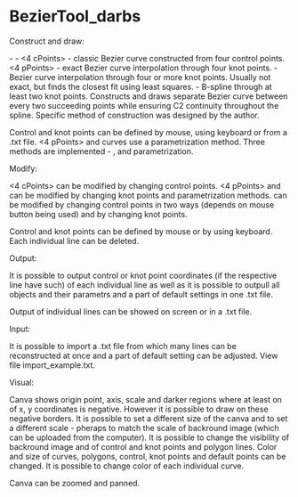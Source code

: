 # BezierTool_darbs


Construct and draw:

<dPoints> - 
<Line segments> - 
<4 cPoints> - classic Bezier curve constructed from four control points.
<4 pPoints> - exact Bezier curve interpolation through four knot points.
<Least squares> - Bezier curve interpolation through four or more knot points. Usually not exact, but finds the closest fit using least squares.
<Composite> - B-spline through at least two knot points. Constructs and draws separate Bezier curve between every two succeeding points while ensuring C2 continuity throughout the spline. Specific method of construction was designed by the author.

Control and knot points can be defined by mouse, using keyboard or from a .txt file.
<4 pPoints> and <Least Squares> curves use a parametrization method. Three methods are implemented - <Uniform>, <Chord length> and <Centripental> parametrization.


Modify:

<4 cPoints> can be modified by changing control points.
<4 pPoints> and <Least Squares> can be modified by changing knot points and parametrization methods.
<Composite> can be modified by changing control points in two ways (depends on mouse button being used) and by changing knot points.

Control and knot points can be defined by mouse or by using keyboard.
Each individual line can be deleted.


Output:

It is possible to output control or knot point coordinates (if the respective line have such) of each individual line as well as it is possible to outpull all objects and their parametrs and a part of default settings in one .txt file.

Output of individual lines can be showed on screen or in a .txt file.


Input:

It is possible to import a .txt file from which many lines can be reconstructed at once and a part of default setting can be adjusted. View file import_example.txt.


Visual:

Canva shows origin point, axis, scale and darker regions where at least on of x, y coordinates is negative. However it is possible to draw on these negative borders.
It is possible to set a different size of the canva and to set a different scale - pheraps to match the scale of backround image (which can be uploaded from the computer).
It is possible to change the visibility of backround image and of control and knot points and polygon lines.
Color and size of curves, polygons, control, knot points and default points can be changed. It is possible to change color of each individual curve.

Canva can be zoomed and panned.

